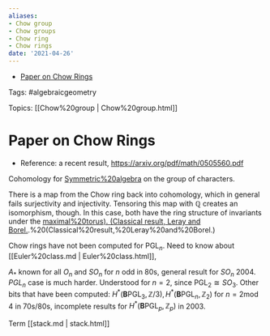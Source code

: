 ```yaml
---
aliases:
- Chow group
- Chow groups
- Chow ring
- Chow rings
date: '2021-04-26'
---
```


-   [Paper on Chow Rings](#paper-on-chow-rings)














Tags: \#algebraicgeometry

Topics: [[Chow%20group | Chow%20group.html]]

Paper on Chow Rings
===================

-   Reference: a recent result, <https://arxiv.org/pdf/math/0505560.pdf>

Cohomology for [Symmetric%20algebra](Symmetric%20algebra) on the group of characters.

There is a map from the Chow ring back into cohomology, which in general fails surjectivity and injectivity. Tensoring this map with ${\mathbb{Q}}$ creates an isomorphism, though. In this case, both have the ring structure of invariants under the [maximal%20torus). (Classical result, Leray and Borel.](maximal%20torus).%20(Classical%20result,%20Leray%20and%20Borel.)

Chow rings have not been computed for $\operatorname{PGL}_n$. Need to know about [[Euler%20class.md | Euler%20class.html]],

$A_*$ known for all $O_n$ and $SO_n$ for $n$ odd in 80s, general result for $SO_n$ 2004. $PGL_n$ case is much harder. Understood for $n=2$, since $\operatorname{PGL}_2 \cong SO_3$. Other bits that have been computed: $H^*({\mathbf{B}}\operatorname{PGL}_3, {\mathbb{Z}}/3), H^*({\mathbf{B}}\operatorname{PGL}_n, {\mathbb{Z}}_2)$ for $n = 2 \operatorname{mod}4$ in 70s/80s, incomplete results for $H^*({\mathbf{B}}\operatorname{PGL}_p, {\mathbb{Z}}_p)$ in 2003.

Term [[stack.md | stack.html]]

